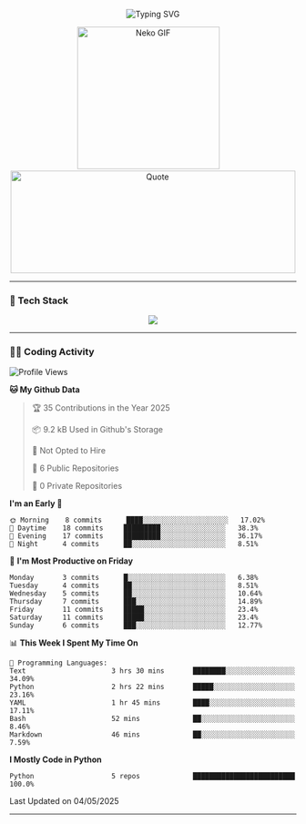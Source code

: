 <p align="center">
  <img src="https://readme-typing-svg.demolab.com?font=Fira+Code&size=36&duration=4000&pause=1000&center=true&vCenter=true&width=1000&lines=Hi+%F0%9F%91%8B%2C+I'm+TAKA!;Welcome+to+my+GitHub+profile!;Enjoy+my+projects+%F0%9F%92%BB" alt="Typing SVG" />
</p>

<p align="center">
  <img src="https://media.giphy.com/media/JIX9t2j0ZTN9S/giphy.gif" width="250" alt="Neko GIF" />
  <span>&nbsp;&nbsp;&nbsp;</span>
  <img src="https://quotes-github-readme.vercel.app/api?type=horizontal&theme=tokyonight" width="500" height="180" alt="Quote" />
</p>

---

### 🧰 Tech Stack
<p align="center">
  <img src="https://skillicons.dev/icons?i=python,html,css,js,git,c,linux" />
</p>

---

### 🧑‍💻 Coding Activity

<!--START_SECTION:waka-->
![Profile Views](http://img.shields.io/badge/Profile%20Views-17-blue)

**🐱 My Github Data** 

> 🏆 35 Contributions in the Year 2025
 > 
> 📦 9.2 kB Used in Github's Storage 
 > 
> 🚫 Not Opted to Hire
 > 
> 📜 6 Public Repositories 
 > 
> 🔑 0 Private Repositories  
 > 
**I'm an Early 🐤** 

```text
🌞 Morning    8 commits      ████░░░░░░░░░░░░░░░░░░░░░   17.02% 
🌆 Daytime    18 commits     █████████░░░░░░░░░░░░░░░░   38.3% 
🌃 Evening    17 commits     █████████░░░░░░░░░░░░░░░░   36.17% 
🌙 Night      4 commits      ██░░░░░░░░░░░░░░░░░░░░░░░   8.51%

```
📅 **I'm Most Productive on Friday** 

```text
Monday       3 commits      █░░░░░░░░░░░░░░░░░░░░░░░░   6.38% 
Tuesday      4 commits      ██░░░░░░░░░░░░░░░░░░░░░░░   8.51% 
Wednesday    5 commits      ██░░░░░░░░░░░░░░░░░░░░░░░   10.64% 
Thursday     7 commits      ███░░░░░░░░░░░░░░░░░░░░░░   14.89% 
Friday       11 commits     █████░░░░░░░░░░░░░░░░░░░░   23.4% 
Saturday     11 commits     █████░░░░░░░░░░░░░░░░░░░░   23.4% 
Sunday       6 commits      ███░░░░░░░░░░░░░░░░░░░░░░   12.77%

```


📊 **This Week I Spent My Time On** 

```text
💬 Programming Languages: 
Text                     3 hrs 30 mins       ████████░░░░░░░░░░░░░░░░░   34.09% 
Python                   2 hrs 22 mins       █████░░░░░░░░░░░░░░░░░░░░   23.16% 
YAML                     1 hr 45 mins        ████░░░░░░░░░░░░░░░░░░░░░   17.11% 
Bash                     52 mins             ██░░░░░░░░░░░░░░░░░░░░░░░   8.46% 
Markdown                 46 mins             ██░░░░░░░░░░░░░░░░░░░░░░░   7.59%

```

**I Mostly Code in Python** 

```text
Python                   5 repos             █████████████████████████   100.0%

```



 Last Updated on 04/05/2025
<!--END_SECTION:waka-->

---